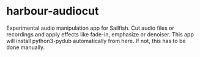 # harbour-audiocut
Experimental audio manipulation app for Sailfish. Cut audio files or recordings and apply effects like fade-in, emphasize or denoiser. This app will install python3-pydub automatically from here. If not, this has to be done manually.
